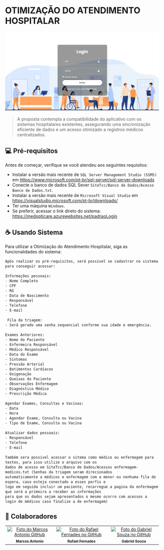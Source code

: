 # OTIMIZAÇÃO DO ATENDIMENTO HOSPITALAR

![Bitbucket open pull requests](https://github.com/marcos-santf/SiteTcc/blob/master/SiteTcc/img/pagina%20principal.png)

> A proposta contempla a compatibilidade do aplicativo com os sistemas hospitalares existentes, assegurando uma sincronização eficiente de dados e um acesso otimizado a registros médicos centralizados.


## 💻 Pré-requisitos

Antes de começar, verifique se você atendeu aos seguintes requisitos:

- Instalar a versão mais recente de `SQL Server Management Studio (SSMS)` em https://www.microsoft.com/pt-br/sql-server/sql-server-downloads
- Conecte o banco de dados SQL Sever `SiteTcc/Banco de Dados/Acesso Banco de Dados.txt`.
- Instalar a versão mais recente de `Microsoft Visual Studio` em https://visualstudio.microsoft.com/pt-br/downloads/
- Ter uma máquina `Windows`.
- Se preferir, acessar o link direto do sistema: https://medopticare.azurewebsites.net/padraoLogin


## ☕ Usando Sistema

Para utilizar a Otimização do Atendimento Hospitalar, siga as funcionalidades do sistema:

```
Após realizar os pré-requisitos, será possivel se cadastrar no sistema para conseguir acessar:

Informações pessoais: 
- Nome Completo
- CPF
- RG
- Data de Nascimento
- Responsável
- Telefone
- E-mail 

 Fila da triagem:
- Será gerado uma senha sequencial conforme sua idade e emergência.

Exames Anteriores:
- Nome do Paciente
- Enfermeira Responsável
- Médico Responsável
- Data do Exame
- Sintomas
- Pressão Arterial
- Batimentos Cardíacos
- Oxigenação
- Queixas do Paciente
- Observações Enfermagem
- Diagnóstico Médico
- Prescrição Médica

Agendar Exames, Consultas e Vacinas:
- Data
- Hora
- Agendar Exame, Consulta ou Vacina
- Tipo de Exame, Consulta ou Vacina

Atualizar dados pessoais:
- Responsável
- Telefone
- E-mail

Também sera possivel acessar o sitema como médico ou enfermagem para testes, para isso utilize o arquivo com os
dados de acesso em SiteTcc/Banco de Dados/Acessos enfermagem-medicos.txt (Senhas da triagem seram direcionados 
automaticamente a médicos e enfermagem com a menor ou nenhuma fila de espera, caso esteja conectado a esses perfis e 
logo em seguida incluir um paciente, recarregue a pagina da enfermagem que será a primeira a receber as informações 
para que os dados sejam apresentados o mesmo ocorro com acessos a login de médicos caso finalize a de enfermagem)
```


## 🤝 Colaboradores

<table>
  <tr>
    <td align="center">
      <a href="https://github.com/marcos-santf" title="GitHub Marcos Antonio">
        <img src="https://avatars.githubusercontent.com/u/107215855?s=400&u=27867e68f4ced8ce49ca830f3189f8465733f8a9&v=4" width="100px;" alt="Foto do Marcos Antonio GitHub"/><br>
        <sub>
          <b>Marcos Antonio</b>
        </sub>
      </a>
    </td>
    <td align="center">
      <a href="https://github.com/ryfe-r" title="GitHub Rafael Fernades">
        <img src="https://media-gru2-2.cdn.whatsapp.net/v/t61.24694-24/406057696_858690056259014_1184543478503932194_n.jpg?ccb=11-4&oh=01_Q5AaIEYjRYbAE8LVyWGNmf5a4clki0JyzqMys2-jWQjKw0Ju&oe=6631281F&_nc_sid=e6ed6c&_nc_cat=100" width="100px;" alt="Foto do Rafael Fernades no GitHub"/><br>
        <sub>
          <b>Rafael Fernades</b>
        </sub>
      </a>
    </td>
    <td align="center">
      <a href="https://github.com/07GabrielSouza" title="GitHub Gabriel Souza">
        <img src="https://avatars.githubusercontent.com/u/167651835?v=4" width="100px;" alt="Foto do Gabriel Souza no GitHub"/><br>
        <sub>
          <b>Gabriel Souza</b>
        </sub>
      </a>
    </td>
  </tr>
</table>
